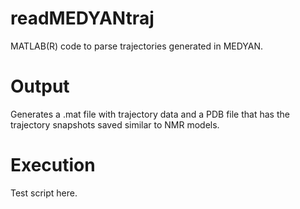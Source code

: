 # readMEDYANtraj
MATLAB(R) code to parse trajectories generated in MEDYAN.

# Output
Generates a .mat file with trajectory data and a PDB file that has the trajectory snapshots saved similar to NMR models.

# Execution 
Test script here.
